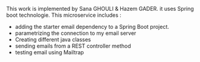 This work is implemented by Sana GHOULI & Hazem GADER.
it uses Spring boot technologie.
This microservice includes :
- adding the starter email dependency to a Spring Boot project.
- parametrizing the connection to my email server
- Creating different java classes
- sending emails from a REST controller method
- testing email using Mailtrap
